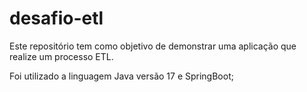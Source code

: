 # desafio-etl
Este repositório tem como objetivo de demonstrar uma aplicação que realize um processo ETL.

Foi utilizado a linguagem Java versão 17 e SpringBoot;
